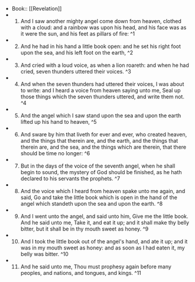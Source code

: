 - Book:: [[Revelation]]
- 1. And I saw another mighty angel come down from heaven, clothed with a cloud: and a rainbow was upon his head, and his face was as it were the sun, and his feet as pillars of fire: ^1
- 2. And he had in his hand a little book open: and he set his right foot upon the sea, and his left foot on the earth, ^2
- 3. And cried with a loud voice, as when a lion roareth: and when he had cried, seven thunders uttered their voices. ^3
- 4. And when the seven thunders had uttered their voices, I was about to write: and I heard a voice from heaven saying unto me, Seal up those things which the seven thunders uttered, and write them not. ^4
- 5. And the angel which I saw stand upon the sea and upon the earth lifted up his hand to heaven, ^5
- 6. And sware by him that liveth for ever and ever, who created heaven, and the things that therein are, and the earth, and the things that therein are, and the sea, and the things which are therein, that there should be time no longer: ^6
- 7. But in the days of the voice of the seventh angel, when he shall begin to sound, the mystery of God should be finished, as he hath declared to his servants the prophets. ^7
- 8. And the voice which I heard from heaven spake unto me again, and said, Go and take the little book which is open in the hand of the angel which standeth upon the sea and upon the earth. ^8
- 9. And I went unto the angel, and said unto him, Give me the little book. And he said unto me, Take it, and eat it up; and it shall make thy belly bitter, but it shall be in thy mouth sweet as honey. ^9
- 10. And I took the little book out of the angel's hand, and ate it up; and it was in my mouth sweet as honey: and as soon as I had eaten it, my belly was bitter. ^10
- 11. And he said unto me, Thou must prophesy again before many peoples, and nations, and tongues, and kings. ^11
